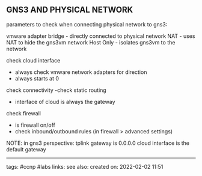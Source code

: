 ## GNS3 AND PHYSICAL NETWORK

parameters to check when connecting physical network to gns3:

vmware adapter
bridge - directly connected to physical network
NAT - uses NAT to hide the gns3vm network
Host Only - isolates gns3vm to the network

check cloud interface
- always check vmware network adapters for direction
- always starts at 0

check connectivity
-check static routing
- interface of cloud is always the gateway 

check firewall 
- is firewall on/off
- check inbound/outbound rules (in firewall > advanced settings)

NOTE:
in gns3 perspective:
tplink gateway is 0.0.0.0
cloud interface is the default gateway


---
tags: #ccnp #labs 
links:
see also:
created on: 2022-02-02 11:51